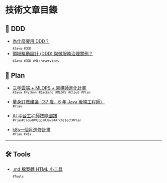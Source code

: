 # 技術文章目錄 

## 📌 DDD
- [為什麼要用 DDD？](DDD/ddd_repo_and_example)  
  <sub>`#Java #DDD`</sub>
- [領域驅動設計 (DDD) 與微服務治理實例？](DDD/exam_DDD_microservices.md)  
  <sub>`#Java #DDD #Microservices`</sub>

## 📌 Plan
- [三年雲端 + MLOPS + 架構師進化計畫](plan/3year_cloud_mlop_architect_plan)  
  <sub>`#Java #Python #Backend #MLOPS #Cloud #Plan`</sub>

- [量身訂做建議（37 歲，6 年 Java 後端工程師）](plan/architect_customized_analysis)  
  <sub>`#Plan`</sub>
- [AI 平台工程師技能圖譜](plan/ai_platform_engineer_skillmap)  
  <sub>`#Plan#Cloud#MLOps#Java#Architect#Plan`</sub>
- [k8s一個月進修計畫](plan/k8s_learn_1month_basic)  
  <sub>`#Plan #k8s`</sub>

---

## 🛠 Tools
- [.md 檔案轉 HTML 小工具](tools/md2blogger-guide)  
  <sub>`#Tools`</sub>
